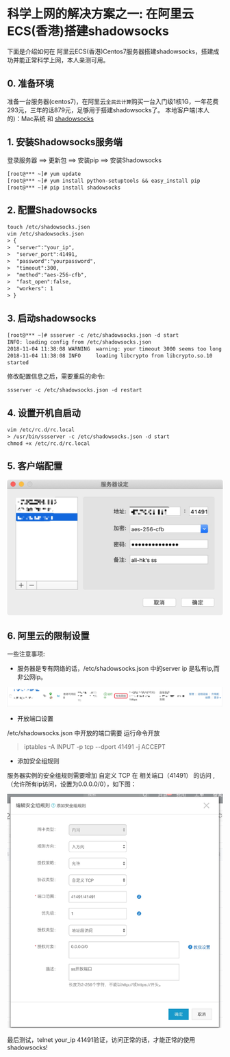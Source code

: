# 科学上网的解决方案之一: 在阿里云ECS(香港)搭建shadowsocks

下面是介绍如何在 阿里云ECS(香港)Centos7服务器搭建shadowsocks，搭建成功并能正常科学上网，本人亲测可用。

## 0. 准备环境

准备一台服务器(centos7)，在阿里云`全民云计算`购买一台入门级1核1G，一年花费293元，三年的话879元，足够用于搭建shadowsocks了。
本地客户端(本人的)：Mac系统 和 [shadowsocks](https://github.com/shadowsocks)

## 1. 安装Shadowsocks服务端

登录服务器 ==> 更新包 ==> 安装pip ==> 安装Shadowsocks

```
[root@*** ~]# yum update
[root@*** ~]# yum install python-setuptools && easy_install pip
[root@*** ~]# pip install shadowsocks
```

## 2. 配置Shadowsocks

```
touch /etc/shadowsocks.json
vim /etc/shadowsocks.json
> {
>  "server":"your_ip",
>  "server_port":41491,
>  "password":"yourpassword",
>  "timeout":300,
>  "method":"aes-256-cfb",
>  "fast_open":false,
>  "workers": 1
> }
```

## 3. 启动shadowsocks

```
[root@*** ~]# ssserver -c /etc/shadowsocks.json -d start
INFO: loading config from /etc/shadowsocks.json
2018-11-04 11:38:08 WARNING  warning: your timeout 3000 seems too long
2018-11-04 11:38:08 INFO     loading libcrypto from libcrypto.so.10
started
```

修改配置信息之后，需要重启的命令:

```
ssserver -c /etc/shadowsocks.json -d restart
```

## 4. 设置开机自启动

```
vim /etc/rc.d/rc.local
> /usr/bin/ssserver -c /etc/shadowsocks.json -d start
chmod +x /etc/rc.d/rc.local
```

## 5. 客户端配置

![](media/15413011389496/15413046787631.jpg)


## 6. 阿里云的限制设置

一些注意事项:

* 服务器是专有网络的话，/etc/shadowsocks.json 中的server ip 是私有ip,而非公网ip。

![](media/15413011389496/15413033643106.jpg)


* 开放端口设置

/etc/shadowsocks.json 中开放的端口需要 运行命令开放

> iptables -A INPUT -p tcp --dport 41491 -j ACCEPT

* 添加安全组规则

服务器实例的安全组规则需要增加 自定义 TCP 在 相关端口（41491） 的访问 ,（允许所有ip访问，设置为0.0.0.0/0），如下图：

![](media/15413011389496/15413037772606.jpg)

最后测试，telnet your_ip 41491验证，访问正常的话，才能正常的使用shadowsocks!




